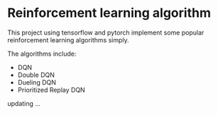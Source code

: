 # Reinforcement learning algorithm 

This project using tensorflow and pytorch implement some popular reinforcement learning algorithms simply.

The algorithms include:

- DQN
- Double DQN
- Dueling DQN
- Prioritized Replay DQN

updating ...


